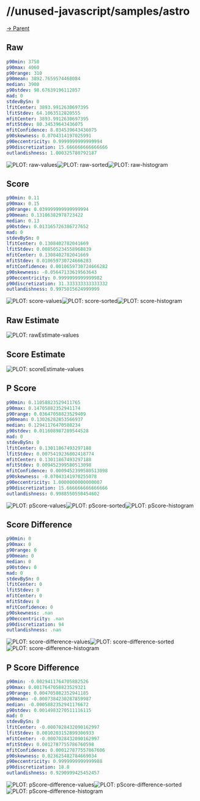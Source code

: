 
# //unused-javascript/samples/astro

[→ Parent](../..)


## Raw


```yaml
p90min: 3750
p90max: 4060
p90range: 310
p90mean: 3892.7659574468084
median: 3900
p90stdev: 98.67639196112857
mad: 0
stdevBySn: 0
lfitCenter: 3893.9912630697395
lfitStdev: 64.1063512820555
mfitCenter: 3893.9912630697395
mfitStdev: 80.34539643436075
mfitConfidence: 8.034539643436075
p90skewness: 0.0704314197025991
p90eccentricity: 0.9999999999999994
p90discretization: 15.666666666666666
outlandishness: 1.000325780792187

```

![PLOT: raw-values](./raw/values.svg)![PLOT: raw-sorted](./raw/sorted.svg)![PLOT: raw-histogram](./raw/histogram.svg)
## Score


```yaml
p90min: 0.11
p90max: 0.15
p90range: 0.039999999999999994
p90mean: 0.13106382978723422
median: 0.13
p90stdev: 0.013165726386727652
mad: 0
stdevBySn: 0
lfitCenter: 0.1308402782041669
lfitStdev: 0.008505234558968839
mfitCenter: 0.1308402782041669
mfitStdev: 0.010659730724666283
mfitConfidence: 0.0010659730724666282
p90skewness: -0.05647133619563643
p90eccentricity: 0.9999999999999982
p90discretization: 31.333333333333332
outlandishness: 0.9975015624999999

```

![PLOT: score-values](./score/values.svg)![PLOT: score-sorted](./score/sorted.svg)![PLOT: score-histogram](./score/histogram.svg)
## Raw Estimate

![PLOT: rawEstimate-values](./rawEstimate/values.svg)
## Score Estimate

![PLOT: scoreEstimate-values](./scoreEstimate/values.svg)
## P Score


```yaml
p90min: 0.11058823529411765
p90max: 0.14705882352941174
p90range: 0.03647058823529409
p90mean: 0.13026282853566937
median: 0.12941176470588234
p90stdev: 0.011608987289544528
mad: 0
stdevBySn: 0
lfitCenter: 0.13011867493297188
lfitStdev: 0.0075419236802418774
mfitCenter: 0.13011867493297188
mfitStdev: 0.009452399580513098
mfitConfidence: 0.0009452399580513098
p90skewness: -0.07043141970255078
p90eccentricity: 1.0000000000000007
p90discretization: 15.666666666666666
outlandishness: 0.9988550550454602

```

![PLOT: pScore-values](./pScore/values.svg)![PLOT: pScore-sorted](./pScore/sorted.svg)![PLOT: pScore-histogram](./pScore/histogram.svg)
## Score Difference


```yaml
p90min: 0
p90max: 0
p90range: 0
p90mean: 0
median: 0
p90stdev: 0
mad: 0
stdevBySn: 0
lfitCenter: 0
lfitStdev: 0
mfitCenter: 0
mfitStdev: 0
mfitConfidence: 0
p90skewness: .nan
p90eccentricity: .nan
p90discretization: 94
outlandishness: .nan

```

![PLOT: score-difference-values](./score-difference/values.svg)![PLOT: score-difference-sorted](./score-difference/sorted.svg)![PLOT: score-difference-histogram](./score-difference/histogram.svg)
## P Score Difference


```yaml
p90min: -0.0029411764705882526
p90max: 0.0017647058823529321
p90range: 0.004705882352941185
p90mean: -0.0007384230287859987
median: -0.0005882352941176672
p90stdev: 0.0014983270511116115
mad: 0
stdevBySn: 0
lfitCenter: -0.0007028432090162997
lfitStdev: 0.0010203152899306933
mfitCenter: -0.0007028432090162997
mfitStdev: 0.0012787755786760598
mfitConfidence: 0.000127877557867606
p90skewness: 0.023625482784669034
p90eccentricity: 0.9999999999999988
p90discretization: 18.8
outlandishness: 0.9290999425452457

```

![PLOT: pScore-difference-values](./pScore-difference/values.svg)![PLOT: pScore-difference-sorted](./pScore-difference/sorted.svg)![PLOT: pScore-difference-histogram](./pScore-difference/histogram.svg)